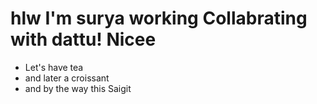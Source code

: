 # hlw I'm surya working Collabrating with dattu! Nicee
- Let's have tea
- and later a croissant
- and by the way this Saigit 
